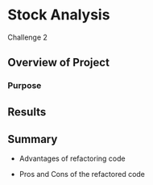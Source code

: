 # Stock Analysis
Challenge 2

## Overview of Project

### Purpose

## Results

## Summary

- Advantages of refactoring code

- Pros and Cons of the refactored code



